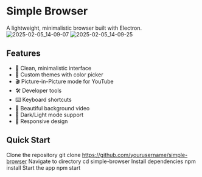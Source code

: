 # Simple Browser

A lightweight, minimalistic browser built with Electron.
![2025-02-05_14-09-07](https://github.com/user-attachments/assets/bf7212f7-711f-4e90-9fcf-0ee897f7184b)
![2025-02-05_14-09-25](https://github.com/user-attachments/assets/919f8d36-ff48-42b8-bb4c-7125b02e0fb3)



## Features
- 🎯 Clean, minimalistic interface
- 🎨 Custom themes with color picker
- 🎬 Picture-in-Picture mode for YouTube
- 🛠️ Developer tools
- ⌨️ Keyboard shortcuts
- 🎥 Beautiful background video
- 🌙 Dark/Light mode support
- 📱 Responsive design

## Quick Start
Clone the repository
git clone https://github.com/yourusername/simple-browser
Navigate to directory
cd simple-browser
Install dependencies
npm install
Start the app
npm start
